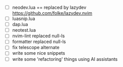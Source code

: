 - [ ] neodev.lua == replaced by lazydev https://github.com/folke/lazydev.nvim
- [ ] luasnip.lua
- [ ] dap.lua
- [ ] neotest.lua
- [ ] nvim-lint replaced null-ls
- [ ] formatter replaced null-ls
- [ ] fix telescope alternate
- [ ] write some nice snippets
- [ ] write some 'refactoring' things using AI assistants
